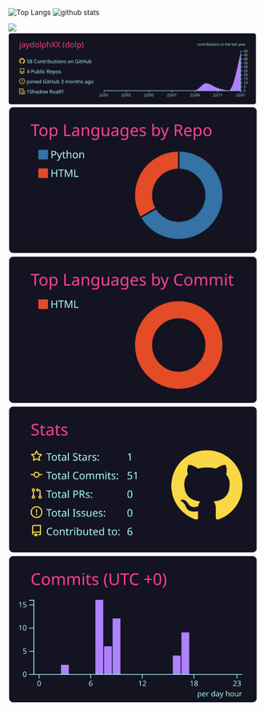 <p align="left"> 
  <img alt="Top Langs" height="150px" src="https://dolp-status.vercel.app/api?username=dolpxx&count_private=true&show_icons=true&show_icons=true&bg_color=90,000000,FF009A&theme=radical"/>
  <img alt="github stats" height="150px" src="https://dolp-status.vercel.app/api?username=dolpxx&count_private=true&show_icons=true&show_icons=true&bg_color=90,000000,FF009A&theme=radical"/>
</p>

![](https://github-profile-trophy.vercel.app/?username=dolpxx&theme=radical&column=7)
![](https://raw.githubusercontent.com/dolpxx/dolpxx/main/profile-summary-card-output/radical/0-profile-details.svg)
![](https://raw.githubusercontent.com/dolpxx/dolpxx/main/profile-summary-card-output/radical/1-repos-per-language.svg)
![](https://raw.githubusercontent.com/dolpxx/dolpxx/main/profile-summary-card-output/radical/2-most-commit-language.svg)
![](https://raw.githubusercontent.com/dolpxx/dolpxx/main/profile-summary-card-output/radical/3-stats.svg)
![](https://raw.githubusercontent.com/dolpxx/dolpxx/main/profile-summary-card-output/radical/4-productive-time.svg)
